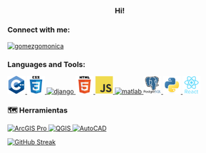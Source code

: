 <h3 align="center">Hi!</h3>

<h3 align="left">Connect with me:</h3>
<p align="left">
<a href="https://linkedin.com/in/gomezgomonica" target="blank"><img align="center" src="https://raw.githubusercontent.com/rahuldkjain/github-profile-readme-generator/master/src/images/icons/Social/linked-in-alt.svg" alt="gomezgomonica" height="30" width="40" /></a>
</p>

<h3 align="left">Languages and Tools:</h3>
<p align="left"> <a href="https://www.w3schools.com/cpp/" target="_blank" rel="noreferrer"> <img src="https://raw.githubusercontent.com/devicons/devicon/master/icons/cplusplus/cplusplus-original.svg" alt="cplusplus" width="40" height="40"/> </a> <a href="https://www.w3schools.com/css/" target="_blank" rel="noreferrer"> <img src="https://raw.githubusercontent.com/devicons/devicon/master/icons/css3/css3-original-wordmark.svg" alt="css3" width="40" height="40"/> </a> <a href="https://www.djangoproject.com/" target="_blank" rel="noreferrer"> <img src="https://cdn.worldvectorlogo.com/logos/django.svg" alt="django" width="40" height="40"/> </a> <a href="https://www.w3.org/html/" target="_blank" rel="noreferrer"> <img src="https://raw.githubusercontent.com/devicons/devicon/master/icons/html5/html5-original-wordmark.svg" alt="html5" width="40" height="40"/> </a> <a href="https://developer.mozilla.org/en-US/docs/Web/JavaScript" target="_blank" rel="noreferrer"> <img src="https://raw.githubusercontent.com/devicons/devicon/master/icons/javascript/javascript-original.svg" alt="javascript" width="40" height="40"/> </a> <a href="https://www.mathworks.com/" target="_blank" rel="noreferrer"> <img src="https://upload.wikimedia.org/wikipedia/commons/2/21/Matlab_Logo.png" alt="matlab" width="40" height="40"/> </a> <a href="https://www.postgresql.org" target="_blank" rel="noreferrer"> <img src="https://raw.githubusercontent.com/devicons/devicon/master/icons/postgresql/postgresql-original-wordmark.svg" alt="postgresql" width="40" height="40"/> </a> <a href="https://www.python.org" target="_blank" rel="noreferrer"> <img src="https://raw.githubusercontent.com/devicons/devicon/master/icons/python/python-original.svg" alt="python" width="40" height="40"/> </a> <a href="https://reactjs.org/" target="_blank" rel="noreferrer"> <img src="https://raw.githubusercontent.com/devicons/devicon/master/icons/react/react-original-wordmark.svg" alt="react" width="40" height="40"/> </a> </p>

### 🗺️ Herramientas 

<a href="https://www.esri.com/en-us/arcgis/products/arcgis-pro/overview" target="_blank" rel="noreferrer">
  <img src="https://upload.wikimedia.org/wikipedia/commons/5/5f/ArcGIS_logo_%282023%29.svg" alt="ArcGIS Pro" width="40" height="40"/>
</a>
<a href="https://qgis.org" target="_blank" rel="noreferrer">
  <img src="https://upload.wikimedia.org/wikipedia/commons/0/0c/QGIS_logo_new.svg" alt="QGIS" width="40" height="40"/>
</a>
<a href="https://www.autodesk.com/products/autocad/overview" target="_blank" rel="noreferrer">
  <img src="https://upload.wikimedia.org/wikipedia/commons/d/d3/Autodesk_AutoCAD_logo.svg" alt="AutoCAD" width="40" height="40"/>
</a>



[![GitHub Streak](https://streak-stats.demolab.com?user=monigogo&theme=transparent&hide_border=true)](https://git.io/streak-stats)

